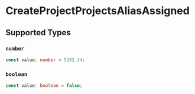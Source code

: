 # CreateProjectProjectsAliasAssigned


## Supported Types

### `number`

```typescript
const value: number = 5282.34;
```

### `boolean`

```typescript
const value: boolean = false;
```

